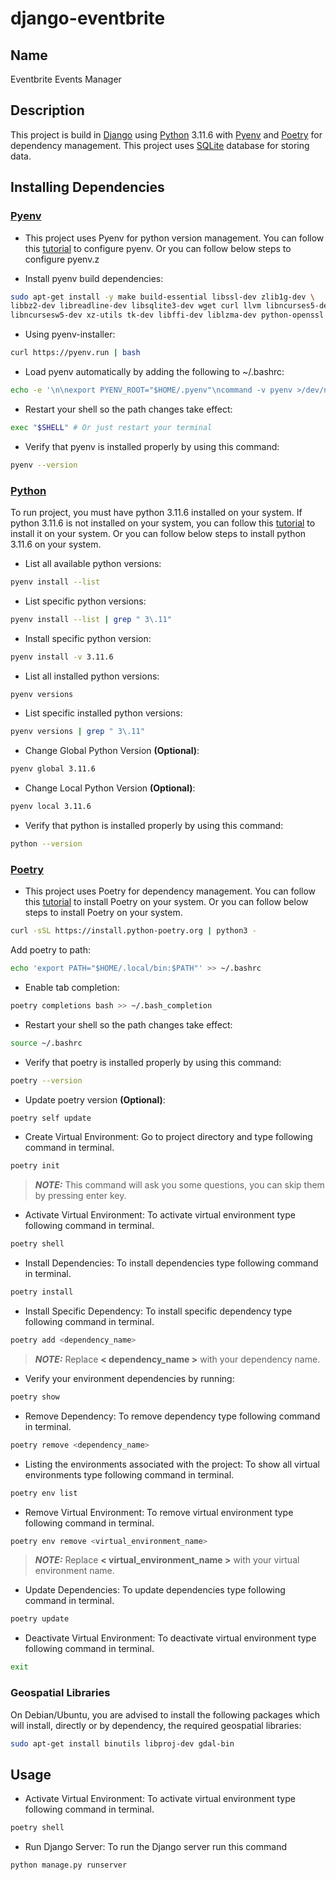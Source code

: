 # django-eventbrite

## Name

Eventbrite Events Manager

## Description

This project is build in [Django](https://www.djangoproject.com/) using [Python](https://www.python.org/) 3.11.6 with [Pyenv](https://realpython.com/intro-to-pyenv/) and [Poetry](https://python-poetry.org/) for dependency management. This project uses [SQLite](https://www.sqlite.org/index.html) database for storing data.

## Installing Dependencies

### [Pyenv](https://realpython.com/intro-to-pyenv/)

- This project uses Pyenv for python version management. You can follow this [tutorial](https://realpython.com/intro-to-pyenv/) to configure pyenv. Or you can follow below steps to configure pyenv.z

- Install pyenv build dependencies:

```bash
sudo apt-get install -y make build-essential libssl-dev zlib1g-dev \
libbz2-dev libreadline-dev libsqlite3-dev wget curl llvm libncurses5-dev \
libncursesw5-dev xz-utils tk-dev libffi-dev liblzma-dev python-openssl
```

- Using pyenv-installer:

```bash
curl https://pyenv.run | bash
```

- Load pyenv automatically by adding
the following to ~/.bashrc:

```bash
echo -e '\n\nexport PYENV_ROOT="$HOME/.pyenv"\ncommand -v pyenv >/dev/null || export PATH="$PYENV_ROOT/bin:$PATH"\neval "$(pyenv init -)"' >> ~/.bashrc
```

- Restart your shell so the path changes take effect:

```bash
exec "$SHELL" # Or just restart your terminal
```

- Verify that pyenv is installed properly by using this command:

```bash
pyenv --version
```

### [Python](https://www.python.org/)

To run project, you must have python 3.11.6 installed on your system.
If python 3.11.6 is not installed on your system, you can follow this [tutorial](https://realpython.com/intro-to-pyenv/) to install it on your system. Or you can follow below steps to install python 3.11.6 on your system.

- List all available python versions:

```bash
pyenv install --list
```

- List specific python versions:

```bash
pyenv install --list | grep " 3\.11"
```

- Install specific python version:

```bash
pyenv install -v 3.11.6
```

- List all installed python versions:

```bash
pyenv versions
```

- List specific installed python versions:

```bash
pyenv versions | grep " 3\.11"
```

- Change Global Python Version **(Optional)**:

```bash
pyenv global 3.11.6
```

- Change Local Python Version **(Optional)**:

```bash
pyenv local 3.11.6
```

- Verify that python is installed properly by using this command:

```bash
python --version
```

### [Poetry](https://python-poetry.org/)

- This project uses Poetry for dependency management. You can follow this [tutorial](https://python-poetry.org/docs/#installation) to install Poetry on your system. Or you can follow below steps to install Poetry on your system.

```bash
curl -sSL https://install.python-poetry.org | python3 -
```

Add poetry to path:

```bash
echo 'export PATH="$HOME/.local/bin:$PATH"' >> ~/.bashrc
```

- Enable tab completion:

```bash
poetry completions bash >> ~/.bash_completion
```

- Restart your shell so the path changes take effect:

```bash
source ~/.bashrc
```

- Verify that poetry is installed properly by using this command:

```bash
poetry --version
```

- Update poetry version **(Optional)**:

```bash
poetry self update
```

- Create Virtual Environment:
Go to project directory and type following command in terminal.

```bash
poetry init
```

> **_NOTE:_** This command will ask you some questions, you can skip them by pressing enter key.

- Activate Virtual Environment:
To activate virtual environment type following command in terminal.

```bash
poetry shell
```

- Install Dependencies:
To install dependencies type following command in terminal.

```bash
poetry install
```

- Install Specific Dependency:
To install specific dependency type following command in terminal.

```bash
poetry add <dependency_name>
```

> **_NOTE:_** Replace **< dependency_name >** with your dependency name.

- Verify your environment dependencies by running:

```bash
poetry show
```

- Remove Dependency:
To remove dependency type following command in terminal.

```bash
poetry remove <dependency_name>
```

- Listing the environments associated with the project:
To show all virtual environments type following command in terminal.

```bash
poetry env list
```

- Remove Virtual Environment:
To remove virtual environment type following command in terminal.

```bash
poetry env remove <virtual_environment_name>
```

> **_NOTE:_** Replace **< virtual_environment_name >** with your virtual environment name.

- Update Dependencies:
To update dependencies type following command in terminal.

```bash
poetry update
```

- Deactivate Virtual Environment:
To deactivate virtual environment type following command in terminal.

```bash
exit
```

### Geospatial Libraries

On Debian/Ubuntu, you are advised to install the following packages which will install, directly or by dependency, the required geospatial libraries:

```bash
sudo apt-get install binutils libproj-dev gdal-bin
```

## Usage

- Activate Virtual Environment:
To activate virtual environment type following command in terminal.

```bash
poetry shell
```

- Run Django Server:
To run the Django server run this command

```bash
python manage.py runserver
```
